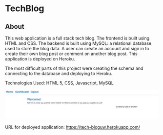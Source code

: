 # TechBlog

## About
This web application is a full stack tech blog. The frontend is built using HTML and CSS. The backend is built using MySQL: a relational database used to store the blog data. A user can create an account and sign in to create their own blog post or comment on another blog post. This application is deployed on Heroku.

The most difficult parts of this project were creating the schema and connecting to the database and deploying to Heroku.

Technologies Used: HTML 5, CSS, Javascript, MySQL

![picture of website](/assets/techblog.png "screenshot of page")

URL for deployed application: 
https://tech-bloguw.herokuapp.com/
